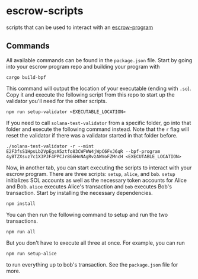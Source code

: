 # escrow-scripts

scripts that can be used to interact with an [escrow-program](https://github.com/paul-schaaf/solana-escrow)


## Commands

All available commands can be found in the `package.json` file. Start by going into your escrow program repo and building your program with
```
cargo build-bpf
```
This command will output the location of your executable (ending with `.so`). Copy it and execute the following script from this repo to start up the validator you'll need for the other scripts.
```
npm run setup-validator <EXECUTABLE_LOCATION>
```

If you need to call `solana-test-validator` from a specific folder, go into that folder and execute the following command instead. Note that the `r` flag will reset the validator if there was a validator started in that folder before.
```
./solana-test-validator -r --mint E2F3fsS1HpsLb2VpEgsA5ztfo83CWFWW4jWpC6FvJ6qR --bpf-program 4yBTZXsuz7c1X3PJF4PPCJr8G6HnNAgRvzAWVoFZMncH <EXECUTABLE_LOCATION>
```

Now, in another tab, you can start executing the scripts to interact with your escrow program. There are three scripts: `setup`, `alice`, and `bob`. `setup` initializes SOL accounts as well as the necessary token accounts for Alice and Bob. `alice` executes Alice's transaction and `bob` executes Bob's transaction. Start by installing the necessary dependencies.
```
npm install
```

You can then run the following command to setup and run the two transactions.
```
npm run all
```
But you don't have to execute all three at once. For example, you can run
```
npm run setup-alice
```
to run everything up to bob's transaction. See the `package.json` file for more.